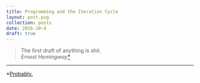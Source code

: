 ```yaml
---
title: Programming and the Iteration Cycle
layout: post.pug
collection: posts
date: 2016-10-4
draft: true
---
```


> The first draft of anything is shit.
> <br /><cite>Ernest Hemingway[*](#1)</cite>


----
<a id="1">*</a>[Probably.](http://quoteinvestigator.com/2015/09/20/draft/)
